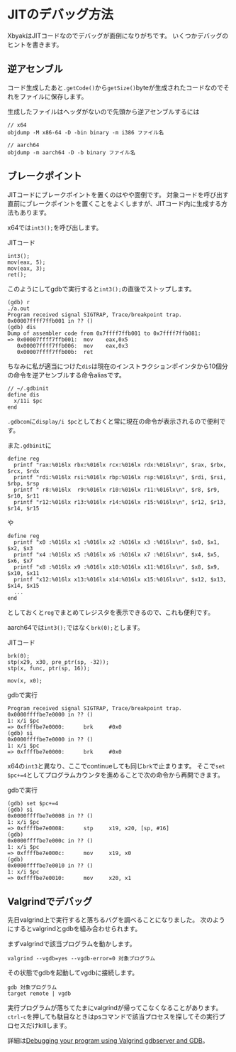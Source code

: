 # JITのデバッグ方法
XbyakはJITコードなのでデバッグが面倒になりがちです。
いくつかデバッグのヒントを書きます。

## 逆アセンブル

コード生成したあと`.getCode()`から`getSize()`byteが生成されたコードなのでそれをファイルに保存します。

生成したファイルはヘッダがないので先頭から逆アセンブルするには

```
// x64
objdump -M x86-64 -D -bin binary -m i386 ファイル名

// aarch64
objdump -m aarch64 -D -b binary ファイル名
```

## ブレークポイント

JITコードにブレークポイントを置くのはやや面倒です。
対象コードを呼び出す直前にブレークポイントを置くことをよくしますが、JITコード内に生成する方法もあります。

x64では`int3();`を呼び出します。

JITコード
```
int3();
mov(eax, 5);
mov(eax, 3);
ret();
```

このようにしてgdbで実行すると`int3();`の直後でストップします。

```
(gdb) r
./a.out
Program received signal SIGTRAP, Trace/breakpoint trap.
0x00007ffff7ffb001 in ?? ()
(gdb) dis
Dump of assembler code from 0x7ffff7ffb001 to 0x7ffff7ffb081:
=> 0x00007ffff7ffb001:  mov    eax,0x5
   0x00007ffff7ffb006:  mov    eax,0x3
   0x00007ffff7ffb00b:  ret
```

ちなみに私が適当につけた`dis`は現在のインストラクションポインタから10個分の命令を逆アセンブルする命令aliasです。

```
// ~/.gdbinit
define dis
  x/11i $pc
end
```

`.gdbcom`に`display/i $pc`としておくと常に現在の命令が表示されるので便利です。

また`.gdbinit`に

```
define reg
  printf "rax:%016lx rbx:%016lx rcx:%016lx rdx:%016lx\n", $rax, $rbx, $rcx, $rdx
  printf "rdi:%016lx rsi:%016lx rbp:%016lx rsp:%016lx\n", $rdi, $rsi, $rbp, $rsp
  printf " r8:%016lx  r9:%016lx r10:%016lx r11:%016lx\n", $r8, $r9, $r10, $r11
  printf "r12:%016lx r13:%016lx r14:%016lx r15:%016lx\n", $r12, $r13, $r14, $r15
```
や
```
define reg
  printf "x0 :%016lx x1 :%016lx x2 :%016lx x3 :%016lx\n", $x0, $x1, $x2, $x3
  printf "x4 :%016lx x5 :%016lx x6 :%016lx x7 :%016lx\n", $x4, $x5, $x6, $x7
  printf "x8 :%016lx x9 :%016lx x10:%016lx x11:%016lx\n", $x8, $x9, $x10, $x11
  printf "x12:%016lx x13:%016lx x14:%016lx x15:%016lx\n", $x12, $x13, $x14, $x15
  ...
end
```
としておくと`reg`でまとめてレジスタを表示できるので、これも便利です。

aarch64では`int3();`ではなく`brk(0);`とします。

JITコード

```
brk(0);
stp(x29, x30, pre_ptr(sp, -32));
stp(x, func, ptr(sp, 16));

mov(x, x0);
```

gdbで実行

```
Program received signal SIGTRAP, Trace/breakpoint trap.
0x0000ffffbe7e0000 in ?? ()
1: x/i $pc
=> 0xffffbe7e0000:      brk     #0x0
(gdb) si
0x0000ffffbe7e0000 in ?? ()
1: x/i $pc
=> 0xffffbe7e0000:      brk     #0x0
```

x64の`int3`と異なり、ここでcontinueしても同じ`brk`で止まります。
そこで`set $pc+=4`としてプログラムカウンタを進めることで次の命令から再開できます。

gdbで実行

```
(gdb) set $pc+=4
(gdb) si
0x0000ffffbe7e0008 in ?? ()
1: x/i $pc
=> 0xffffbe7e0008:      stp     x19, x20, [sp, #16]
(gdb)
0x0000ffffbe7e000c in ?? ()
1: x/i $pc
=> 0xffffbe7e000c:      mov     x19, x0
(gdb)
0x0000ffffbe7e0010 in ?? ()
1: x/i $pc
=> 0xffffbe7e0010:      mov     x20, x1
```

## Valgrindでデバッグ
先日valgrind上で実行すると落ちるバグを調べることになりました。
次のようにするとvalgrindとgdbを組み合わせられます。

まずvalgrindで該当プログラムを動かします。
```
valgrind --vgdb=yes --vgdb-error=0 対象プログラム
```
その状態でgdbを起動してvgdbに接続します。

```
gdb 対象プログラム
target remote | vgdb
```

実行プログラムが落ちてたまにvalgrindが帰ってこなくなることがあります。
`ctrl-c`を押しても駄目なときはpsコマンドで該当プロセスを探してその実行プロセスだけkillします。

詳細は[Debugging your program using Valgrind gdbserver and GDB](https://www.valgrind.org/docs/manual/manual-core-adv.html)。
